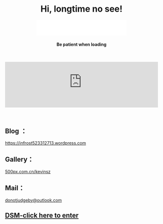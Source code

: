 <body id="body" height="100%">
<h1 style="text-align:center;">
	Hi, longtime no see! 
</h1>
<p style="text-align:center;">
	<iframe frameborder="no" border="0" marginwidth="0" marginheight="0" width=298 height=52 src="//music.163.com/outchain/player?type=2&id=1341939767&auto=1&height=32"></iframe>
</p>
	<h4 style="text-align:center;">Be patient when loading</h4>
<p>
	<br />
</p>
<script type="text/javascript">
    document.getElementsByTagName('body')[0].style.height = window.innerHeight+'px';
</script>
<iframe name="Wp" id="Wp" src="https://infrost523312713.wordpress.com" onload="this.height=body.offsetHeight" width="100%" scrolling="true" frameborder="0"></iframe>

<p>
	<br />
</p>
<h2>
	Blog ：
</h2>	
<a href="https://infrost523312713.wordpress.com" target="_blank">https://infrost523312713.wordpress.com</a>

<h2>
	Gallery：
</h2>
<a href="http://500px.com.cn/kevinsz" target="_blank">500px.com.cn/kevinsz</a>
<h2>
	Mail：
</h2>
<a href="mailto:donotjudgeby@outlook.com" target="_blank">donotjudgeby@outlook.com</a>
<h2>
	<a href="http://kevinskyzeng.quickconnect.cn" target="_blank">DSM-click here to enter</a>
</h2>


</body>

